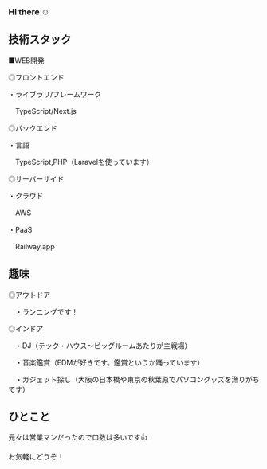 ### Hi there ☺




## 技術スタック

■WEB開発

◎フロントエンド

・ライブラリ/フレームワーク

　TypeScript/Next.js

 ◎バックエンド
 
 ・言語
 
 　TypeScript,PHP（Laravelを使っています）
  
 ◎サーバーサイド
 
 ・クラウド
 
 　AWS

 ・PaaS

 　Railway.app

  
## 趣味

◎アウトドア

　・ランニングです！

◎インドア

　・DJ（テック・ハウス〜ビッグルームあたりが主戦場）
 
　・音楽鑑賞（EDMが好きです。鑑賞というか踊っています）
 
　・ガジェット探し（大阪の日本橋や東京の秋葉原でパソコングッズを漁りがちです）
 
## ひとこと

元々は営業マンだったので口数は多いです👍

お気軽にどうぞ！


<!--
**DJMasaru/DJMasaru** is a ✨ _special_ ✨ repository because its `README.md` (this file) appears on your GitHub profile.

Here are some ideas to get you started:

- 🔭 I’m currently working on ...
- 🌱 I’m currently learning ...
- 👯 I’m looking to collaborate on ...
- 🤔 I’m looking for help with ...
- 💬 Ask me about ...
- 📫 How to reach me: ...
- 😄 Pronouns: ...
- ⚡ Fun fact: ...
-->
